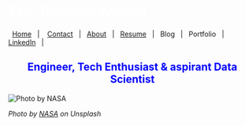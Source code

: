 #  *<span style="color:white">The Telecom Wizard  </span>*


&nbsp;&nbsp;[Home](https://manuelsr26.github.io/)&nbsp;&nbsp; | &nbsp;&nbsp; [Contact](mailto:manuel.isr@outlook.com) &nbsp;&nbsp;|&nbsp;&nbsp; [About](https://manuelsr26.github.io/about)&nbsp;&nbsp; | &nbsp;&nbsp;[Resume](https://manuelsr26.github.io/cv)&nbsp;&nbsp; | &nbsp;&nbsp;Blog&nbsp;&nbsp; | &nbsp;&nbsp;Portfolio&nbsp;&nbsp; |&nbsp;&nbsp; <a href="https://www.linkedin.com/in/manuel-silva-ramirez" target="_blank">LinkedIn</a> &nbsp;&nbsp;| 


## <center> <span style="color:blue"> Engineer, Tech Enthusiast & aspirant Data Scientist </span>  </center>

![Photo by NASA](/nasa-1lfI7wkGWZ4-unsplash.jpg "Photo by NASA")

*Photo by [NASA](https://unsplash.com/@nasa?utm_source=unsplash&utm_medium=referral&utm_content=creditCopyText) on Unsplash*
  


